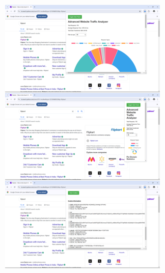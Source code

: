 ![image alt](https://github.com/roronoabharath/NetworkManagerExtension/blob/153f5fa259a726c24d02a2991c3e52e02812b254/Screenshot%20(17).png)
![image alt](https://github.com/roronoabharath/NetworkManagerExtension/blob/e26245c18fcf0e564e581eee99ea9466ad099ecb/Screenshot%20(15).png)
![image alt](https://github.com/roronoabharath/NetworkManagerExtension/blob/cfc92e33f48d5e290452dc3b74f8dc86e3adffa1/Screenshot%20(18).png)
